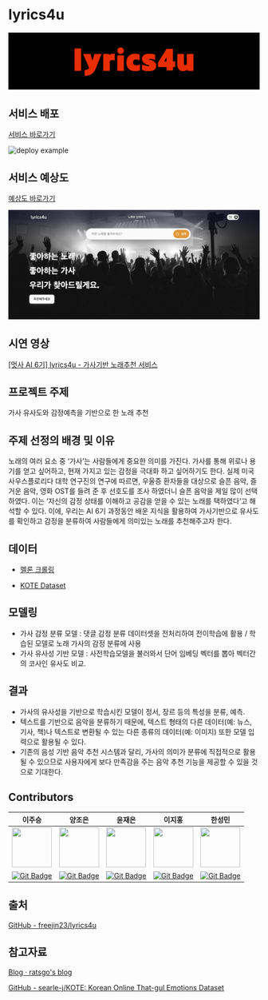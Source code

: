 # lyrics4u

![main logo](img/main_logo.png)



## 서비스 배포
[서비스 바로가기](https://elleryvernon-music-streamlit-main-8kjgj9.streamlitapp.com/)

![deploy example](https://user-images.githubusercontent.com/83461987/188148976-3179954b-d6a9-4d71-a43f-264e26dec1b8.png)

## 서비스 예상도
[예상도 바로가기](https://lylics4u.vercel.app/)

![deploy example](img/deploy_example.png)

## 시연 영상

[[멋사 AI 6기] lyrics4u - 가사기반 노래추천 서비스](https://youtu.be/mcY8ym3lohg)

## 프로젝트 주제

가사 유사도와 감정예측을 기반으로 한 노래 추천

## 주제 선정의 배경 및 이유

노래의 여러 요소 중 ‘가사’는 사람들에게 중요한 의미를 가진다. 가사를 통해 위로나 용기를 얻고 싶어하고, 현재 가지고 있는 감정을 극대화 하고 싶어하기도 한다. 실제 미국 사우스플로리다 대학 연구진의 연구에 따르면, 우울증 환자들을 대상으로 슬픈 음악, 즐거운 음악, 영화 OST를 들려 준 후 선호도를 조사 하였더니 슬픈 음악을 제일 많이 선택하였다. 이는 ‘자신의 감정 상태를 이해하고 공감을 얻을 수 있는 노래를 택하였다’고 해석할 수 있다. 이에, 우리는 AI 6기 과정동안 배운 지식을 활용하여 가사기반으로 유사도를 확인하고 감정을 분류하여 사람들에게 의미있는 노래를 추천해주고자 한다.

## 데이터

- [멜론 크롤링](https://www.melon.com/)

- [KOTE Dataset](https://github.com/searle-j/kote)


## 모델링

- 가사 감정 분류 모델 : 댓글 감정 분류 데이터셋을 전처리하여 전이학습에 활용 /  학습된 모델로 노래 가사의 감정 분류에 사용
- 가사 유사성 기반 모델 : 사전학습모델을 불러와서 단어 임베딩 벡터를 뽑아 벡터간의 코사인 유사도 비교.

## 결과

- 가사의 유사성을 기반으로 학습시킨 모델이 정서, 장르 등의 특성을 분류, 예측.
- 텍스트를 기반으로 음악을 분류하기 때문에, 텍스트 형태의 다른 데이터(예: 뉴스, 기사, 책)나 텍스트로 변환될 수 있는 다른 종류의 데이터(예: 이미지) 또한 모델 입력으로 활용될 수 있다.
- 기존의 음성 기반 음악 추천 시스템과 달리, 가사의 의미가 분류에 직접적으로 활용될 수 있으므로 사용자에게 보다 만족감을 주는 음악 추천 기능을 제공할 수 있을 것으로 기대한다.

## Contributors
 
|  이주승  |  양조은  |  윤재은  |  이지홍  |  한성민  |
|--------|--------|--------|--------|--------|
| <img src='https://avatars.githubusercontent.com/u/105341812?v=4' height=80 width=80></img> | <img src='https://avatars.githubusercontent.com/u/80589294?v=4' height=80 width=80></img> | <img src='https://avatars.githubusercontent.com/u/105343239?v=4' height=80 width=80></img> | <img src='https://avatars.githubusercontent.com/u/44764393?v=4' height=80 width=80></img> | <img src='https://avatars.githubusercontent.com/u/83461987?v=4' height=80 width=80></img> |
| [![Git Badge](http://img.shields.io/badge/-Github-black?style=flat-square&logo=github)](https://github.com/freejin23) | [![Git Badge](http://img.shields.io/badge/-Github-black?style=flat-square&logo=github)](https://github.com/jxxxxharu) | [![Git Badge](http://img.shields.io/badge/-Github-black?style=flat-square&logo=github)](https://github.com/jaeunyun) | [![Git Badge](http://img.shields.io/badge/-Github-black?style=flat-square&logo=github)](https://github.com/jihongleejihong) | [![Git Badge](http://img.shields.io/badge/-Github-black?style=flat-square&logo=github)](https://github.com/ElleryVernon) |

## 출처

[GitHub - freejin23/lyrics4u](https://github.com/freejin23/lyrics4u)

## 참고자료

[Blog · ratsgo's blog](https://ratsgo.github.io/blog/)

[GitHub - searle-j/KOTE: Korean Online That-gul Emotions Dataset](https://github.com/searle-j/KOTE)
